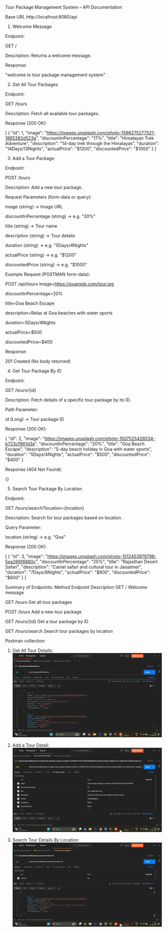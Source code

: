 Tour Package Management System – API Documentation

Base URL
http://localhost:8080/api

1. Welcome Message

Endpoint:

GET /

Description: Returns a welcome message.

Response:

"welcome to tour package management system"

2. Get All Tour Packages

Endpoint:

GET /tours

Description: Fetch all available tour packages.

Response (200 OK):

[
  {
    "id": 1,
    "image": "https://images.unsplash.com/photo-1598275277521-1885382d523a",
    "discountInPercentage": "17%",
    "title": "Himalayan Trek Adventure",
    "description": "14-day trek through the Himalayas",
    "duration": "14Days/13Nights",
    "actualPrice": "$1200",
    "discountedPrice": "$1000"
  }
]

3. Add a Tour Package

Endpoint:

POST /tours

Description: Add a new tour package.

Request Parameters (form-data or query):

image (string) → Image URL

discountInPercentage (string) → e.g. "20%"

title (string) → Tour name

description (string) → Tour details

duration (string) → e.g. "5Days/4Nights"

actualPrice (string) → e.g. "$1200"

discountedPrice (string) → e.g. "$1000"

Example Request (POSTMAN form-data):

POST /api/tours
image=https://example.com/tour.jpg

discountInPercentage=20%

title=Goa Beach Escape

description=Relax at Goa beaches with water sports

duration=5Days/4Nights

actualPrice=$500

discountedPrice=$400


Response:

201 Created (No body returned)

4. Get Tour Package By ID

Endpoint:

GET /tours/{id}

Description: Fetch details of a specific tour package by its ID.

Path Parameter:

id (Long) → Tour package ID

Response (200 OK):

{
  "id": 2,
  "image": "https://images.unsplash.com/photo-1507525428034-b723cf961d3e",
  "discountInPercentage": "20%",
  "title": "Goa Beach Escape",
  "description": "5-day beach holiday in Goa with water sports",
  "duration": "5Days/4Nights",
  "actualPrice": "$500",
  "discountedPrice": "$400"
}


Response (404 Not Found):

{}

5. Search Tour Package By Location

Endpoint:

GET /tours/search?location={location}

Description: Search for tour packages based on location.

Query Parameter:

location (string) → e.g. "Goa"

Response (200 OK):

[
  {
    "id": 3,
    "image": "https://images.unsplash.com/photo-1512453979798-5ea266f8880c",
    "discountInPercentage": "25%",
    "title": "Rajasthan Desert Safari",
    "description": "Camel safari and cultural tour in Jaisalmer",
    "duration": "7Days/6Nights",
    "actualPrice": "$800",
    "discountedPrice": "$600"
  }
]

Summary of Endpoints:
Method	Endpoint	Description
GET	/	Welcome message

GET	/tours	Get all tour packages

POST	/tours	Add a new tour package

GET	/tours/{id}	Get a tour package by ID

GET	/tours/search	Search tour packages by location

Postman collection:
1. Get All Tour Details:
  ![image alt](https://github.com/RahulLodhi12/Tour-Package-Management-System---Assignment/blob/main/get%20all%20tour%20details.png?raw=true)

2. Add a Tour Detail:
  ![image alt](https://github.com/RahulLodhi12/Tour-Package-Management-System---Assignment/blob/main/add%20a%20tour.png?raw=true)

3. Search Tour Details By Location:
  ![image alt](https://github.com/RahulLodhi12/Tour-Package-Management-System---Assignment/blob/main/search%20a%20tour%20by%20location.png?raw=true)
  
   
